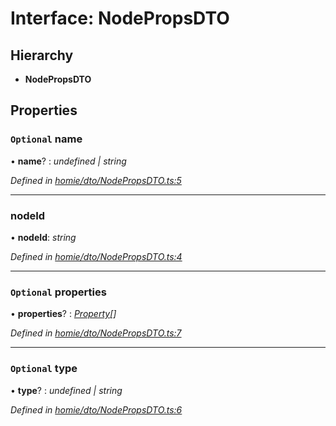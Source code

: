# Interface: NodePropsDTO

## Hierarchy

* **NodePropsDTO**

## Properties

### `Optional` name

• **name**? : *undefined | string*

*Defined in [homie/dto/NodePropsDTO.ts:5](https://github.com/AlejandroHerr/homieiot.ts/blob/a180e8f/src/homie/dto/NodePropsDTO.ts#L5)*

___

###  nodeId

• **nodeId**: *string*

*Defined in [homie/dto/NodePropsDTO.ts:4](https://github.com/AlejandroHerr/homieiot.ts/blob/a180e8f/src/homie/dto/NodePropsDTO.ts#L4)*

___

### `Optional` properties

• **properties**? : *[Property](../classes/property.md)[]*

*Defined in [homie/dto/NodePropsDTO.ts:7](https://github.com/AlejandroHerr/homieiot.ts/blob/a180e8f/src/homie/dto/NodePropsDTO.ts#L7)*

___

### `Optional` type

• **type**? : *undefined | string*

*Defined in [homie/dto/NodePropsDTO.ts:6](https://github.com/AlejandroHerr/homieiot.ts/blob/a180e8f/src/homie/dto/NodePropsDTO.ts#L6)*
